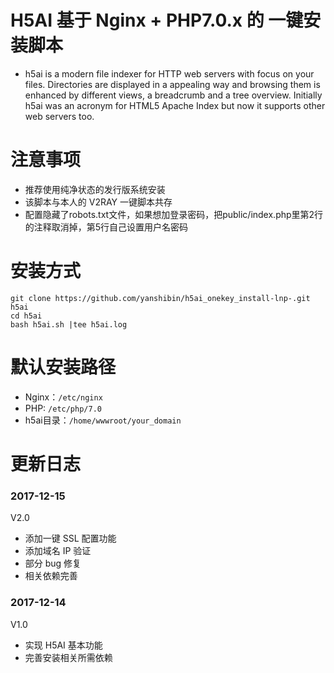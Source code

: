 # H5AI 基于 Nginx + PHP7.0.x 的 一键安装脚本

* h5ai is a modern file indexer for HTTP web servers with focus on your files. Directories are displayed in a appealing way and browsing them is enhanced by different views, a breadcrumb and a tree overview. Initially h5ai was an acronym for HTML5 Apache Index but now it supports other web servers too.

# 注意事项
* 推荐使用纯净状态的发行版系统安装
* 该脚本与本人的 V2RAY 一键脚本共存
* 配置隐藏了robots.txt文件，如果想加登录密码，把public/index.php里第2行的注释取消掉，第5行自己设置用户名密码
# 安装方式

```
git clone https://github.com/yanshibin/h5ai_onekey_install-lnp-.git h5ai
cd h5ai
bash h5ai.sh |tee h5ai.log
```
# 默认安装路径

* Nginx：`/etc/nginx`
* PHP: `/etc/php/7.0`
* h5ai目录：`/home/wwwroot/your_domain`

# 更新日志
### 2017-12-15
V2.0
* 添加一键 SSL 配置功能
* 添加域名 IP 验证
* 部分 bug 修复
* 相关依赖完善
### 2017-12-14
V1.0
* 实现 H5AI 基本功能
* 完善安装相关所需依赖

